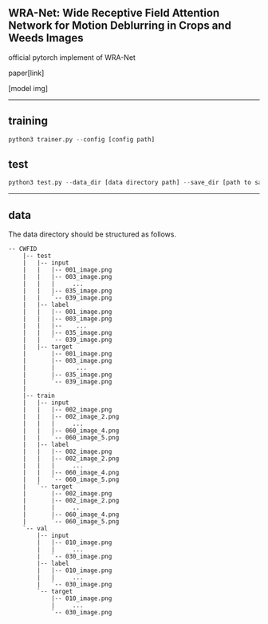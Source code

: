 ## **WRA-Net: Wide Receptive Field Attention Network for Motion Deblurring in Crops and Weeds Images**

official pytorch implement of WRA-Net

paper[link]

[model img]

---

## training

```python
python3 trainer.py --config [config path]
```

## test

```python
python3 test.py --data_dir [data directory path] --save_dir [path to save result]
```

---

## data

The data directory should be structured as follows.

```
-- CWFID
    |-- test
    |   |-- input
    |   |   |-- 001_image.png
    |   |   |-- 003_image.png
    |   |   |     ...
    |   |   |-- 035_image.png
    |   |   `-- 039_image.png 
    |   |-- label
    |   |   |-- 001_image.png
    |   |   |-- 003_image.png
    |   |   |--    ...
    |   |   |-- 035_image.png
    |   |   `-- 039_image.png
    |   |-- target
    |       |-- 001_image.png
    |       |-- 003_image.png
    |       |      ...
    |       |-- 035_image.png
    |       `-- 039_image.png
    |   
    |-- train
    |   |-- input
    |   |   |-- 002_image.png
    |   |   |-- 002_image_2.png
    |   |   |     ...
    |   |   |-- 060_image_4.png
    |   |   `-- 060_image_5.png
    |   |-- label
    |   |   |-- 002_image.png
    |   |   |-- 002_image_2.png
    |   |   |     ... 
    |   |   |-- 060_image_4.png
    |   |   `-- 060_image_5.png
    |   `-- target
    |       |-- 002_image.png
    |       |-- 002_image_2.png
    |       |     ..
    |       |-- 060_image_4.png
    |       `-- 060_image_5.png
    `-- val
        |-- input
        |   |-- 010_image.png
        |   |     ...
        |   `-- 030_image.png
        |-- label
        |   |-- 010_image.png
        |   |     ...
        |   `-- 030_image.png
        `-- target
            |-- 010_image.png
            |     ...
            `-- 030_image.png
```